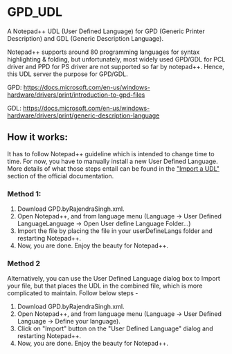 # GPD_UDL
A Notepad++ UDL (User Defined Language) for GPD (Generic Printer Description) and GDL (Generic Description Language).

Notepad++ supports around 80 programming languages for syntax highlighting & folding, but unfortunately, most widely used GPD/GDL for PCL driver and PPD for PS driver are not supported so far by notepad++. Hence, this UDL server the purpose for GPD/GDL.

GPD: https://docs.microsoft.com/en-us/windows-hardware/drivers/print/introduction-to-gpd-files

GDL: https://docs.microsoft.com/en-us/windows-hardware/drivers/print/generic-description-language


## How it works:

It has to follow Notepad++ guideline which is intended to change time to time. For now, you have to manually install a new User Defined Language.
More details of what those steps entail can be found in the ["Import a UDL"](https://npp-user-manual.org/docs/user-defined-language-system/#import-a-udl) section of the official documentation.


### Method 1:
1. Download GPD.byRajendraSingh.xml.
2. Open Notepad++, and from language menu (Language -> User Defined LanguageLanguage -> Open User define Language Folder...)
3. Import the file by placing the file in your userDefineLangs folder and restarting Notepad++.
4. Now, you are done. Enjoy the beauty for Notepad++.

### Method 2
Alternatively, you can use the User Defined Language dialog box to Import your file, but that places the UDL in the combined file, which is more complicated to maintain. Follow below steps - 

1. Download GPD.byRajendraSingh.xml.
2. Open Notepad++, and from language menu (Language -> User Defined Language -> Define your language).
3. Click on "Import" button on the "User Defined Language" dialog and restarting Notepad++.
4. Now, you are done. Enjoy the beauty for Notepad++.
